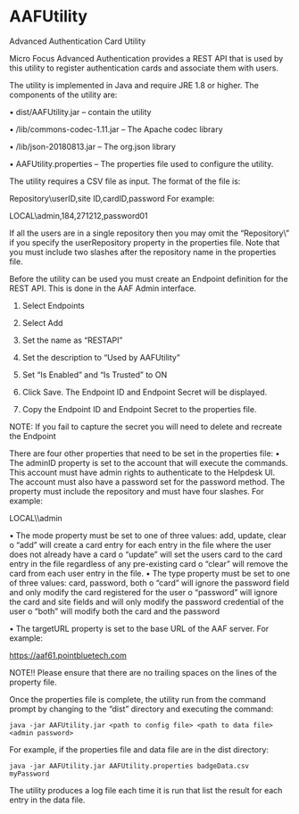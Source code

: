# AAFUtility
Advanced Authentication Card Utility

Micro Focus Advanced Authentication provides a REST API that is used by this utility to register authentication cards and associate them with users.

The utility is implemented in Java and require JRE 1.8 or higher. The components of the utility are:

•	dist/AAFUtility.jar – contain the utility

•	/lib/commons-codec-1.11.jar – The Apache codec library

•	/lib/json-20180813.jar – The org.json library

•	AAFUtility.properties – The properties file used to configure the utility.

The utility requires a CSV file as input. The format of the file is:

Repository\userID,site ID,cardID,password
For example:

LOCAL\admin,184,271212,password01

If all the users are in a single repository then you may omit the “Repository\” if you specify the userRepository property in the properties file. Note that you must include two slashes after the repository name in the properties file.

Before the utility can be used you must create an Endpoint definition for the REST API. This is done in the AAF Admin interface.

1.	Select Endpoints
2.	Select Add

 

3.	Set the name as “RESTAPI”
4.	Set the description to “Used by AAFUtility”
5.	Set “Is Enabled” and “Is Trusted” to ON
6.	Click Save. The Endpoint ID and Endpoint Secret will be displayed.

 

7.	Copy the Endpoint ID and Endpoint Secret to the properties file.

NOTE:  If you fail to capture the secret you will need to delete and recreate the Endpoint

There are four other properties that need to be set in the properties file:
•	The adminID property is set to the account that will execute the commands. This account must have admin rights to authenticate to the Helpdesk UI. The account must also have a password set for the password method. The property must include the repository and must have four slashes. For example:

LOCAL\\\\admin

•	The mode property must be set to one of three values: add, update, clear
o	“add” will create a card entry for each entry in the file where the user does not already have a card
o	“update” will set the users card to the card entry in the file regardless of any pre-existing card
o	“clear” will remove the card from each user entry in the file.
•	The type property must be set to one of three values: card, password, both
o	“card” will ignore the password field and only modify the card registered for the user
o	“password” will ignore the card and site fields and will only modify the password credential of the user
o	“both” will modify both the card and the password

•	The targetURL property is set to the base URL of the AAF server. For example:

https://aaf61.pointbluetech.com

NOTE!! Please ensure that there are no trailing spaces on the lines of the property file.


Once the properties file is complete, the utility run from the command prompt by changing to the “dist” directory and executing the command:

	java -jar AAFUtility.jar <path to config file> <path to data file> <admin password>

For example, if the properties file and data file are in the dist directory:

	java -jar AAFUtility.jar AAFUtility.properties badgeData.csv myPassword

The utility produces a log file each time it is run that list the result for each entry in the data file.
